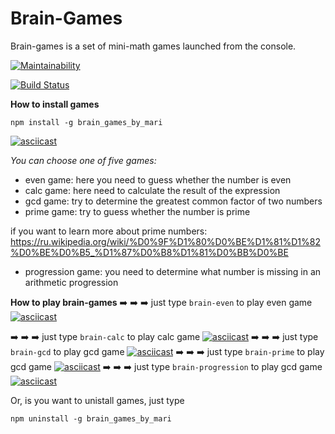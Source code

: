 # Brain-Games 

Brain-games is a set of mini-math games launched from the console. 

[![Maintainability](https://api.codeclimate.com/v1/badges/05c034052bec22aa9277/maintainability)](https://codeclimate.com/github/Sugarplum25/project-lvl1-s462/maintainability)

[![Build Status](https://travis-ci.com/Sugarplum25/project-lvl1-s462.svg?branch=master)](https://travis-ci.com/Sugarplum25/project-lvl1-s462)

**How to install games** 

```
npm install -g brain_games_by_mari
```

[![asciicast](https://asciinema.org/a/gf6NwhCZWVWnOQzaRLZgFPgIW.svg)](https://asciinema.org/a/gf6NwhCZWVWnOQzaRLZgFPgIW)

 
*You can choose one of five games:* 
* even game: here you need to guess whether the number is even 
* calc game: here need to calculate the result of the expression
* gcd game: try to determine the greatest common factor of two numbers
* prime game: try to guess whether the number is prime 

if you want to learn more about prime numbers:
<https://ru.wikipedia.org/wiki/%D0%9F%D1%80%D0%BE%D1%81%D1%82%D0%BE%D0%B5_%D1%87%D0%B8%D1%81%D0%BB%D0%BE>

* progression game: you need to determine what number is missing in an arithmetic progression

**How to play brain-games**
:arrow_right: :arrow_right: :arrow_right: just type  ```brain-even``` to play even game 
[![asciicast](https://asciinema.org/a/kbuMh58P4ZWicwyxcCZKFdC3V.svg)](https://asciinema.org/a/kbuMh58P4ZWicwyxcCZKFdC3V)

:arrow_right: :arrow_right: :arrow_right: just type  ```brain-calc``` to play calc game 
[![asciicast](https://asciinema.org/a/xJcd7m6bYcH6y2tdg9jUy0Z5Y.svg)](https://asciinema.org/a/xJcd7m6bYcH6y2tdg9jUy0Z5Y)
:arrow_right: :arrow_right: :arrow_right: just type  ```brain-gcd``` to play gcd game 
[![asciicast](https://asciinema.org/a/DCyq5goeDaEc5U9dZUWA47hC8.svg)](https://asciinema.org/a/DCyq5goeDaEc5U9dZUWA47hC8)
:arrow_right: :arrow_right: :arrow_right: just type  ```brain-prime``` to play gcd game
[![asciicast](https://asciinema.org/a/UJXYZELqzlQxdcRblzFHLqEO4.svg)](https://asciinema.org/a/UJXYZELqzlQxdcRblzFHLqEO4)
:arrow_right: :arrow_right: :arrow_right: just type  ```brain-progression``` to play gcd game
[![asciicast](https://asciinema.org/a/sl6EKHhc1YtiCQAJUAY0zw455.svg)](https://asciinema.org/a/sl6EKHhc1YtiCQAJUAY0zw455)

Or, is you want to unistall games, just type 
```
npm uninstall -g brain_games_by_mari
```